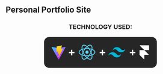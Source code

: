 ## Personal Portfolio Site

<h3 align="center">TECHNOLOGY USED:</h3>

<p align="center">
<img src="https://github.com/asknkitkr/port/blob/main/assets/tech.png" alt="technology used" width="300"/>
</p>
